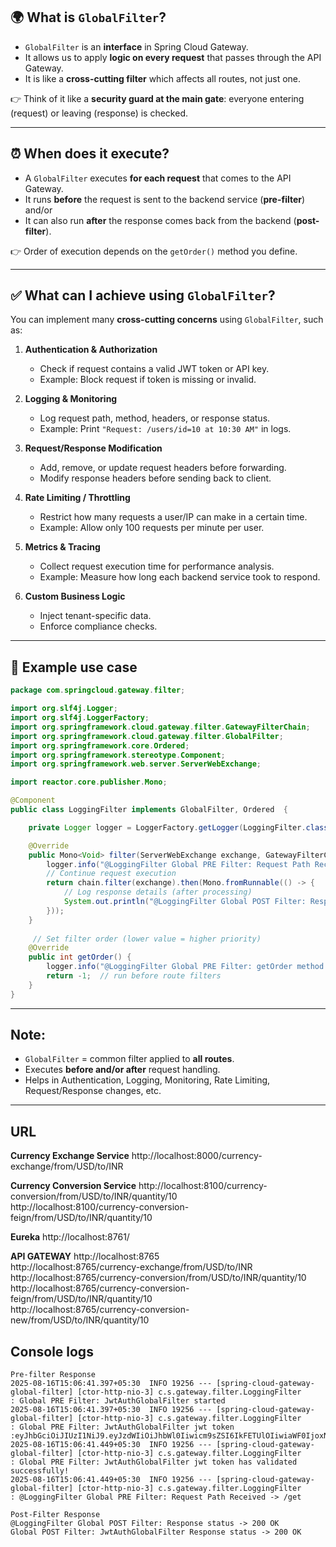 ## 🌍 What is `GlobalFilter`?

* `GlobalFilter` is an **interface** in Spring Cloud Gateway.
* It allows us to apply **logic on every request** that passes through the API Gateway.
* It is like a **cross-cutting filter** which affects all routes, not just one.

👉 Think of it like a **security guard at the main gate**: everyone entering (request) or leaving (response) is checked.

---

## ⏰ When does it execute?

* A `GlobalFilter` executes **for each request** that comes to the API Gateway.
* It runs **before** the request is sent to the backend service (**pre-filter**) and/or
* It can also run **after** the response comes back from the backend (**post-filter**).

👉 Order of execution depends on the `getOrder()` method you define.

---

## ✅ What can I achieve using `GlobalFilter`?

You can implement many **cross-cutting concerns** using `GlobalFilter`, such as:

1. **Authentication & Authorization**

   * Check if request contains a valid JWT token or API key.
   * Example: Block request if token is missing or invalid.

2. **Logging & Monitoring**

   * Log request path, method, headers, or response status.
   * Example: Print `"Request: /users/id=10 at 10:30 AM"` in logs.

3. **Request/Response Modification**

   * Add, remove, or update request headers before forwarding.
   * Modify response headers before sending back to client.

4. **Rate Limiting / Throttling**

   * Restrict how many requests a user/IP can make in a certain time.
   * Example: Allow only 100 requests per minute per user.

5. **Metrics & Tracing**

   * Collect request execution time for performance analysis.
   * Example: Measure how long each backend service took to respond.

6. **Custom Business Logic**

   * Inject tenant-specific data.
   * Enforce compliance checks.

---

## 🔎 Example use case

```java
package com.springcloud.gateway.filter;

import org.slf4j.Logger;
import org.slf4j.LoggerFactory;
import org.springframework.cloud.gateway.filter.GatewayFilterChain;
import org.springframework.cloud.gateway.filter.GlobalFilter;
import org.springframework.core.Ordered;
import org.springframework.stereotype.Component;
import org.springframework.web.server.ServerWebExchange;

import reactor.core.publisher.Mono;

@Component
public class LoggingFilter implements GlobalFilter, Ordered  {

	private Logger logger = LoggerFactory.getLogger(LoggingFilter.class);

	@Override
	public Mono<Void> filter(ServerWebExchange exchange, GatewayFilterChain chain) {
		logger.info("@LoggingFilter Global PRE Filter: Request Path Received -> {}", exchange.getRequest().getPath());
		// Continue request execution
		return chain.filter(exchange).then(Mono.fromRunnable(() -> {
			// Log response details (after processing)
			System.out.println("@LoggingFilter Global POST Filter: Response status -> " + exchange.getResponse().getStatusCode());
		}));
	}
	
	 // Set filter order (lower value = higher priority)
    @Override
    public int getOrder() {
    	logger.info("@LoggingFilter Global PRE Filter: getOrder method!");
        return -1;  // run before route filters
    }
}

```
---

## **Note:**

* `GlobalFilter` = common filter applied to **all routes**.
* Executes **before and/or after** request handling.
* Helps in Authentication, Logging, Monitoring, Rate Limiting, Request/Response changes, etc.

---

## **URL**

**Currency Exchange Service**
http://localhost:8000/currency-exchange/from/USD/to/INR

**Currency Conversion Service**
http://localhost:8100/currency-conversion/from/USD/to/INR/quantity/10  
http://localhost:8100/currency-conversion-feign/from/USD/to/INR/quantity/10

**Eureka**
http://localhost:8761/

**API GATEWAY**
http://localhost:8765  
http://localhost:8765/currency-exchange/from/USD/to/INR  
http://localhost:8765/currency-conversion/from/USD/to/INR/quantity/10  
http://localhost:8765/currency-conversion-feign/from/USD/to/INR/quantity/10  
http://localhost:8765/currency-conversion-new/from/USD/to/INR/quantity/10

## **Console logs**
```
Pre-filter Response
2025-08-16T15:06:41.397+05:30  INFO 19256 --- [spring-cloud-gateway-global-filter] [ctor-http-nio-3] c.s.gateway.filter.LoggingFilter         : Global PRE Filter: JwtAuthGlobalFilter started
2025-08-16T15:06:41.397+05:30  INFO 19256 --- [spring-cloud-gateway-global-filter] [ctor-http-nio-3] c.s.gateway.filter.LoggingFilter         : Global PRE Filter: JwtAuthGlobalFilter jwt token :eyJhbGciOiJIUzI1NiJ9.eyJzdWIiOiJhbWl0Iiwicm9sZSI6IkFETUlOIiwiaWF0IjoxNzU1MzM1NTgzLCJleHAiOjE3NTUzMzkxODN9.OF_5R7MJA47QeEtJubbwdICKwco9DXjBiGYJOeH5tG0
2025-08-16T15:06:41.449+05:30  INFO 19256 --- [spring-cloud-gateway-global-filter] [ctor-http-nio-3] c.s.gateway.filter.LoggingFilter         : Global PRE Filter: JwtAuthGlobalFilter jwt token has validated successfully!
2025-08-16T15:06:41.449+05:30  INFO 19256 --- [spring-cloud-gateway-global-filter] [ctor-http-nio-3] c.s.gateway.filter.LoggingFilter         : @LoggingFilter Global PRE Filter: Request Path Received -> /get

Post-Filter Response
@LoggingFilter Global POST Filter: Response status -> 200 OK
Global POST Filter: JwtAuthGlobalFilter Response status -> 200 OK
```